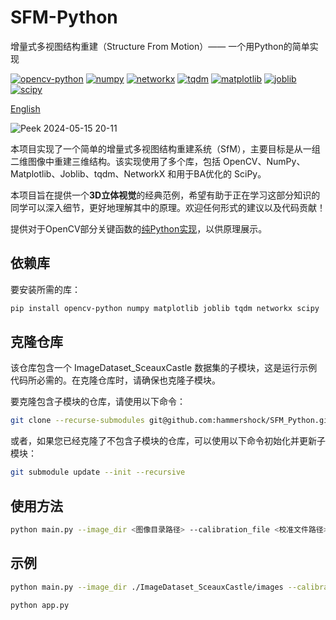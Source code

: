 # SFM-Python
增量式多视图结构重建（Structure From Motion）—— 一个用Python的简单实现


[![opencv-python](https://img.shields.io/badge/opencv--python-4.9.0.80-blue)](https://pypi.org/project/opencv-python/)
[![numpy](https://img.shields.io/badge/numpy-1.26.4-orange)](https://pypi.org/project/numpy/)
[![networkx](https://img.shields.io/badge/networkx-3.3-yellow)](https://pypi.org/project/networkx/)
[![tqdm](https://img.shields.io/badge/tqdm-4.66.4-green)](https://pypi.org/project/tqdm/)
[![matplotlib](https://img.shields.io/badge/matplotlib-3.8.4-red)](https://pypi.org/project/matplotlib/)
[![joblib](https://img.shields.io/badge/joblib-1.4.2-purple)](https://pypi.org/project/joblib/)
[![scipy](https://img.shields.io/badge/scipy-1.13.0-lightgrey)](https://pypi.org/project/scipy/)

[English](README.md)

![Peek 2024-05-15 20-11](https://github.com/hammershock/SFM_Python/assets/109429530/ff11f797-2908-4f52-9696-47a0f6b7d1ff)

本项目实现了一个简单的增量式多视图结构重建系统（SfM），主要目标是从一组二维图像中重建三维结构。该实现使用了多个库，包括 OpenCV、NumPy、Matplotlib、Joblib、tqdm、NetworkX 和用于BA优化的 SciPy。

本项目旨在提供一个**3D立体视觉**的经典范例，希望有助于正在学习这部分知识的同学可以深入细节，更好地理解其中的原理。欢迎任何形式的建议以及代码贡献！

提供对于OpenCV部分关键函数的[纯Python实现](cv2_lite/)，以供原理展示。

## 依赖库

要安装所需的库：

```bash
pip install opencv-python numpy matplotlib joblib tqdm networkx scipy
```

## 克隆仓库

该仓库包含一个 ImageDataset_SceauxCastle 数据集的子模块，这是运行示例代码所必需的。在克隆仓库时，请确保也克隆子模块。

要克隆包含子模块的仓库，请使用以下命令：

```bash
git clone --recurse-submodules git@github.com:hammershock/SFM_Python.git
```

或者，如果您已经克隆了不包含子模块的仓库，可以使用以下命令初始化并更新子模块：

```bash
git submodule update --init --recursive
```

## 使用方法

```bash
python main.py --image_dir <图像目录路径> --calibration_file <校准文件路径> [--min_matches <最小匹配对数>] [--use_ba] [--ba_tol <束调整容差>] [--verbose <输出详细级别>]
```

## 示例

```bash
python main.py --image_dir ./ImageDataset_SceauxCastle/images --calibration_file ./ImageDataset_SceauxCastle/images/K.txt --min_matches 80
```

```bash
python app.py
```
